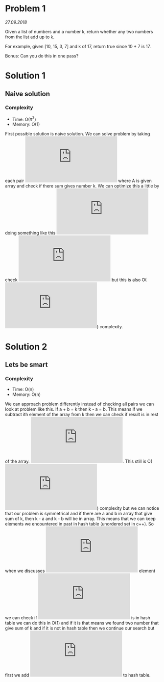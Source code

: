 # Problem 1

*27.09.2018*

Given a list of numbers and a number k, return whether any two numbers from the list add up to k.

For example, given [10, 15, 3, 7] and k of 17, return true since 10 + 7 is 17.

Bonus: Can you do this in one pass?

# Solution 1

## Naive solution

### Complexity
+ Time: O($n^2$)
+ Memory: O(1)


First possible solution is naive solution. We can solve problem by taking
each pair ![$a,b \in A$](https://latex.codecogs.com/gif.latex?%5Cinline%20%5Cdpi%7B100%7D%20%5Cbg_white%20%24a%2Cb%20%5Cin%20A%24) where A is given array and check if there sum gives
number k. We can optimize this a little by doing something like this
![$\forall i, j | i < j$](https://latex.codecogs.com/gif.latex?%5Cinline%20%5Cdpi%7B100%7D%20%5Cbg_white%20%24%5Cforall%20i%2C%20j%20%7C%20i%20%3C%20j%24) check ![$A_i + A_j = k$](https://latex.codecogs.com/gif.latex?%5Cinline%20%5Cdpi%7B100%7D%20%5Cbg_white%20%24A_i%20&plus;%20A_j%20%3D%20k%24) but this is also O(![$n^2$](https://latex.codecogs.com/gif.latex?%5Cinline%20%5Cdpi%7B100%7D%20%5Cbg_white%20%24n%5E2%24))
complexity.

# Solution 2

## Lets be smart

### Complexity
+ Time: O(n)
+ Memory: O(n)

We can approach problem differently instead of checking all pairs we can look
at problem like this. If a + b = k then k - a = b. This means if we subtract 
ith element of the array from k then we can check if result is in rest of the
array. ![$k - A_i \in A?$](https://latex.codecogs.com/gif.latex?%5Cinline%20%5Cdpi%7B100%7D%20%5Cbg_white%20%24k%20-%20A_i%20%5Cin%20A%3F%24). This still is O(![$n^2$](https://latex.codecogs.com/gif.latex?%5Cinline%20%5Cdpi%7B100%7D%20%5Cbg_white%20%24n%5E2%24)) complexity but we can notice
that our problem is symmetrical and if there are a and b in array that give 
sum of k, then k - a and k - b will be in array. This means that we can keep
elements we encountered in past in hash table (unordered set in c++). So
when we discusses ![$A_i$](https://latex.codecogs.com/gif.latex?%5Cinline%20%5Cdpi%7B100%7D%20%5Cbg_white%20%24A_i%24) element we can check if ![$k - A_i$](https://latex.codecogs.com/gif.latex?%5Cinline%20%5Cdpi%7B100%7D%20%5Cbg_white%20%24k%20-%20A_i%24) is in hash table 
we can do this in O(1) and if it is that means we found two number that give
sum of k and if it is not in hash table then we continue our search but
first we add ![$A_i$](https://latex.codecogs.com/gif.latex?%5Cinline%20%5Cdpi%7B100%7D%20%5Cbg_white%20%24A_i%24) to hash table. 
